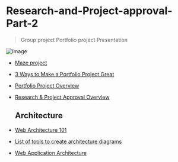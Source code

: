 # Research-and-Project-approval-Part-2

> Group project
> Portfolio project
> Presentation

![image](https://github.com/RichardMiruka/alx-system_engineering-devops/assets/105627752/82cb0afa-3c57-4a8f-9199-aea5510c1278)

* [Maze project](https://intranet.alxswe.com/concepts/133)
* [3 Ways to Make a Portfolio Project Great](https://intranet.alxswe.com/concepts/135)
* [Portfolio Project Overview](https://intranet.alxswe.com/concepts/137)
* [Research & Project Approval Overview](https://intranet.alxswe.com/concepts/138)

  ##  Architecture

* [Web Architecture 101](https://intranet.alxswe.com/rltoken/-jOY1yTSoVvysinRHQPrwQ)
* [List of tools to create architecture diagrams](https://intranet.alxswe.com/rltoken/kId2ReF-SoHUZyFEoC9zaA)
* [Web Application Architecture](https://intranet.alxswe.com/rltoken/TmbJuwX1d6XsSd2Ppr6pSg)
